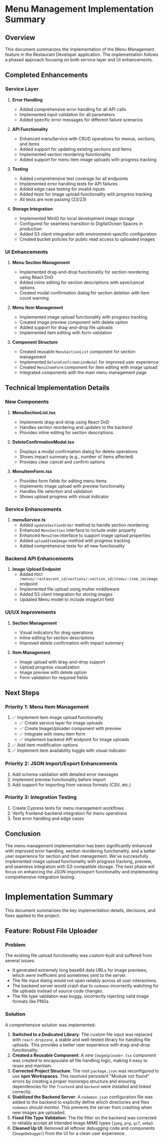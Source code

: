 # Menu Management Implementation Summary

## Overview
This document summarizes the implementation of the Menu Management feature in the Restaurant Developer application. The implementation follows a phased approach focusing on both service layer and UI enhancements.

## Completed Enhancements

### Service Layer
1. **Error Handling**
   - Added comprehensive error handling for all API calls
   - Implemented input validation for all parameters
   - Added specific error messages for different failure scenarios

2. **API Functionality**
   - Enhanced menuService with CRUD operations for menus, sections, and items
   - Added support for updating existing sections and items
   - Implemented section reordering functionality
   - Added support for menu item image uploads with progress tracking

3. **Testing**
   - Added comprehensive test coverage for all endpoints
   - Implemented error handling tests for API failures
   - Added edge case testing for invalid inputs
   - Added tests for image upload functionality with progress tracking
   - All tests are now passing (23/23)

4. **Storage Integration**
   - Implemented MinIO for local development image storage
   - Configured for seamless transition to DigitalOcean Spaces in production
   - Added S3 client integration with environment-specific configuration
   - Created bucket policies for public read access to uploaded images

### UI Enhancements
1. **Menu Section Management**
   - Implemented drag-and-drop functionality for section reordering using React DnD
   - Added inline editing for section descriptions with save/cancel options
   - Created modal confirmation dialog for section deletion with item count warning

2. **Menu Item Management**
   - Implemented image upload functionality with progress tracking
   - Created image preview component with delete option
   - Added support for drag-and-drop file uploads
   - Implemented item editing with form validation

3. **Component Structure**
   - Created reusable `MenuSectionList` component for section management
   - Implemented `DeleteConfirmationModal` for improved user experience
   - Created `MenuItemForm` component for item editing with image upload
   - Integrated components with the main menu management page

## Technical Implementation Details

### New Components
1. **MenuSectionList.tsx**
   - Implements drag-and-drop using React DnD
   - Handles section reordering and updates to the backend
   - Provides inline editing for section descriptions

2. **DeleteConfirmationModal.tsx**
   - Displays a modal confirmation dialog for delete operations
   - Shows impact summary (e.g., number of items affected)
   - Provides clear cancel and confirm options

3. **MenuItemForm.tsx**
   - Provides form fields for editing menu items
   - Implements image upload with preview functionality
   - Handles file selection and validation
   - Shows upload progress with visual indicator

### Service Enhancements
1. **menuService.ts**
   - Added `updateSectionOrder` method to handle section reordering
   - Enhanced `MenuSection` interface to include order property
   - Enhanced `MenuItem` interface to support image upload properties
   - Added `uploadItemImage` method with progress tracking
   - Added comprehensive tests for all new functionality

### Backend API Enhancements
1. **Image Upload Endpoint**
   - Added `POST /menus/:restaurant_id/sections/:section_id/items/:item_id/image` endpoint
   - Implemented file upload using multer middleware
   - Added S3 client integration for storing images
   - Updated Menu model to include imageUrl field

### UI/UX Improvements
1. **Section Management**
   - Visual indicators for drag operations
   - Inline editing for section descriptions
   - Improved delete confirmation with impact summary

2. **Item Management**
   - Image upload with drag-and-drop support
   - Upload progress visualization
   - Image preview with delete option
   - Form validation for required fields

## Next Steps

### Priority 1: Menu Item Management
1. ✅ Implement item image upload functionality
   - ✅ Create service layer for image uploads
   - ✅ Create ImageUploader component with preview
   - ✅ Integrate with menu item form
   - ✅ Implement backend API endpoint for image uploads
2. ✅ Add item modification options
3. ✅ Implement item availability toggle with visual indicator

### Priority 2: JSON Import/Export Enhancements
1. Add schema validation with detailed error messages
2. Implement preview functionality before import
3. Add support for importing from various formats (CSV, etc.)

### Priority 3: Integration Testing
1. Create Cypress tests for menu management workflows
2. Verify frontend-backend integration for menu operations
3. Test error handling and edge cases

## Conclusion
The menu management implementation has been significantly enhanced with improved error handling, section reordering functionality, and a better user experience for section and item management. We've successfully implemented image upload functionality with progress tracking, preview, and seamless integration with S3-compatible storage. The next phase will focus on enhancing the JSON import/export functionality and implementing comprehensive integration testing.

# Implementation Summary

This document summarizes the key implementation details, decisions, and fixes applied to the project.

## Feature: Robust File Uploader

### Problem
The existing file upload functionality was custom-built and suffered from several issues:
- It generated extremely long base64 data URLs for image previews, which were inefficient and sometimes sent to the server.
- The file input dialog would not open reliably across all user interactions.
- The backend server would crash due to `nodemon` incorrectly watching for file uploads instead of source code changes.
- The file type validation was buggy, incorrectly rejecting valid image formats like PNGs.

### Solution
A comprehensive solution was implemented:
1.  **Switched to a Dedicated Library**: The custom file input was replaced with `react-dropzone`, a stable and well-tested library for handling file uploads. This provides a better user experience with drag-and-drop functionality.
2.  **Created a Reusable Component**: A new `ImageUploader.tsx` component was created to encapsulate all file handling logic, making it easy to reuse and maintain.
3.  **Corrected Project Structure**: The root `package.json` was reconfigured to use **npm Workspaces**. This resolved persistent "Module not found" errors by creating a proper monorepo structure and ensuring dependencies for the `frontend` and `backend` were installed and linked correctly.
4.  **Stabilized the Backend Server**: A `nodemon.json` configuration file was added to the backend to explicitly define which directories and files `nodemon` should monitor. This prevents the server from crashing when new images are uploaded.
5.  **Fixed File Type Validation**: The file filter on the backend was corrected to reliably accept all intended image MIME types (`jpeg`, `png`, `gif`, `webp`).
6.  **Cleaned Up UI**: Removed all leftover debugging code and components (`ImageDebugger`) from the UI for a clean user experience. 